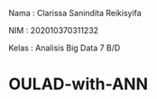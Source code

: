 Nama : Clarissa Sanindita Reikisyifa

NIM : 202010370311232

Kelas : Analisis Big Data 7 B/D

# OULAD-with-ANN
